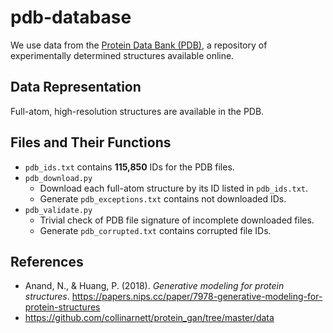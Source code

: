 # pdb-database

We use data from the [Protein Data Bank (PDB)](https://www.rcsb.org/), a repository of experimentally determined structures available online.

## Data Representation

Full-atom, high-resolution structures are available in the PDB.

## Files and Their Functions

- `pdb_ids.txt` contains **115,850** IDs for the PDB files.
- `pdb_download.py`
  - Download each full-atom structure by its ID listed in `pdb_ids.txt`.
  - Generate `pdb_exceptions.txt` contains not downloaded IDs.
- `pdb_validate.py`
  - Trivial check of PDB file signature of incomplete downloaded files.
  - Generate `pdb_corrupted.txt` contains corrupted file IDs.

## References

- Anand, N., & Huang, P. (2018). *Generative modeling for protein structures*. <https://papers.nips.cc/paper/7978-generative-modeling-for-protein-structures>
- <https://github.com/collinarnett/protein_gan/tree/master/data>
